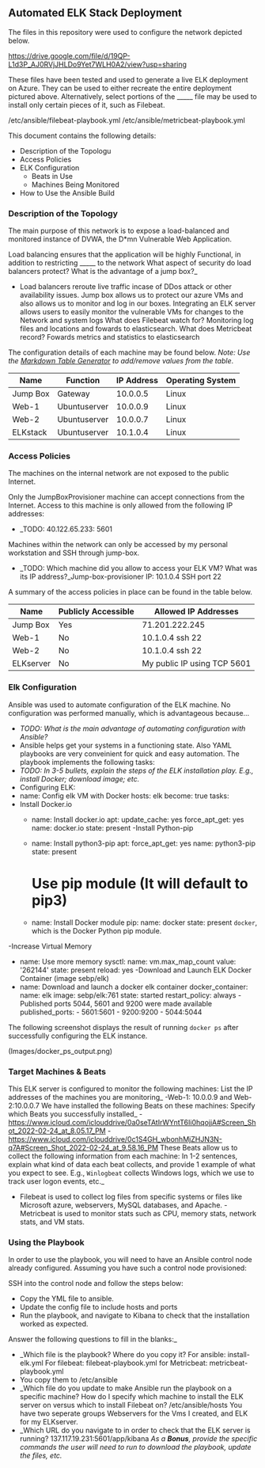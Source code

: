 ## Automated ELK Stack Deployment

The files in this repository were used to configure the network depicted below.

https://drive.google.com/file/d/19QP-L1d3P_AJ0RVjJHLDo9Yet7WLH0A2/view?usp=sharing

These files have been tested and used to generate a live ELK deployment on Azure. They can be used to either recreate the entire deployment pictured above. Alternatively, select portions of the _____ file may be used to install only certain pieces of it, such as Filebeat.

 /etc/ansible/filebeat-playbook.yml
/etc/ansible/metricbeat-playbook.yml

This document contains the following details:
- Description of the Topologu
- Access Policies
- ELK Configuration
  - Beats in Use
  - Machines Being Monitored
- How to Use the Ansible Build


### Description of the Topology

The main purpose of this network is to expose a load-balanced and monitored instance of DVWA, the D*mn Vulnerable Web Application.

Load balancing ensures that the application will be highly Functional, in addition to restricting _____ to the network
 What aspect of security do load balancers protect? What is the advantage of a jump box?_
- Load balancers reroute live traffic incase of DDos attack or other availability issues. Jump box allows us to protect our azure VMs and also allows us to monitor and log in our boxes.
Integrating an ELK server allows users to easily monitor the vulnerable VMs for changes to the Network and system logs
What does Filebeat watch for?
Monitoring log files and locations and fowards to elasticsearch.
What does Metricbeat record?
Fowards metrics and statistics to elasticsearch

The configuration details of each machine may be found below.
_Note: Use the [Markdown Table Generator](http://www.tablesgenerator.com/markdown_tables) to add/remove values from the table_.

| Name     | Function | IP Address | Operating System |
|----------|----------|------------|------------------|
| Jump Box | Gateway  | 10.0.0.5   | Linux            |
| Web-1    |Ubuntuserver | 10.0.0.9 | Linux                       
| Web-2    |Ubuntuserver | 10.0.0.7 | Linux             
| ELKstack |Ubuntuserver | 10.1.0.4 | Linux                               

### Access Policies

The machines on the internal network are not exposed to the public Internet. 

Only the JumpBoxProvisioner machine can accept connections from the Internet. Access to this machine is only allowed from the following IP addresses:
- _TODO: 40.122.65.233: 5601 

Machines within the network can only be accessed by my personal workstation and SSH through jump-box.
- _TODO: Which machine did you allow to access your ELK VM? What was its IP address?_Jump-box-provisioner IP: 10.1.0.4 SSH port 22

A summary of the access policies in place can be found in the table below.

| Name     | Publicly Accessible | Allowed IP Addresses |
|----------|---------------------|----------------------|
| Jump Box | Yes                 | 71.201.222.245   
| Web-1    |  No                 |  10.1.0.4 ssh 22     |
| Web-2    |  No                 | 10.1.0.4 ssh 22      |
| ELKserver| No                  |  My public IP using TCP 5601
### Elk Configuration

Ansible was used to automate configuration of the ELK machine. No configuration was performed manually, which is advantageous because...
- _TODO: What is the main advantage of automating configuration with Ansible?_
- Ansible helps get your systems in a functioning state. Also YAML playbooks are very conveinient for quick and easy automation.
The playbook implements the following tasks:
- _TODO: In 3-5 bullets, explain the steps of the ELK installation play. E.g., install Docker; download image; etc._
- Configuring ELK:  
 - name: Config elk VM with Docker
    hosts: elk
    become: true
    tasks:
- Install Docker.io
  - name: Install docker.io
    apt:
      update_cache: yes
      force_apt_get: yes
      name: docker.io
      state: present
-Install Python-pip
  - name: Install python3-pip
    apt:
      force_apt_get: yes
      name: python3-pip
      state: present

    # Use pip module (It will default to pip3)
  - name: Install Docker module
    pip:
      name: docker
      state: present
      `docker`, which is the Docker Python pip module.

-Increase Virtual Memory
 - name: Use more memory
   sysctl:
     name: vm.max_map_count
     value: '262144'
     state: present
     reload: yes
-Download and Launch ELK Docker Container (image sebp/elk)
 - name: Download and launch a docker elk container
   docker_container:
     name: elk
     image: sebp/elk:761
     state: started
     restart_policy: always
-Published ports 5044, 5601 and 9200 were made available
     published_ports:
       -  5601:5601
       -  9200:9200
       -  5044:5044   

The following screenshot displays the result of running `docker ps` after successfully configuring the ELK instance.

(Images/docker_ps_output.png)

### Target Machines & Beats
This ELK server is configured to monitor the following machines:
List the IP addresses of the machines you are monitoring_
-Web-1: 10.0.0.9 and Web-2:10.0.0.7
We have installed the following Beats on these machines:
Specify which Beats you successfully installed_
-https://www.icloud.com/iclouddrive/0a0seTAtIrWYntT6Ii0hqojjA#Screen_Shot_2022-02-24_at_8.05.17_PM
-https://www.icloud.com/iclouddrive/0c1S4GH_wbonhMjZHJN3N-q7A#Screen_Shot_2022-02-24_at_9.58.16_PM
These Beats allow us to collect the following information from each machine:
 In 1-2 sentences, explain what kind of data each beat collects, and provide 1 example of what you expect to see. E.g., `Winlogbeat` collects Windows logs, which we use to track user logon events, etc._
- Filebeat is used to collect log files from specific systems or files like Microsoft azure, webservers, MySQL databases, and Apache.
-Metricbeat is used to monitor stats such as CPU, memory stats, network stats, and VM stats.
### Using the Playbook
In order to use the playbook, you will need to have an Ansible control node already configured. Assuming you have such a control node provisioned: 

SSH into the control node and follow the steps below:
- Copy the YML file to ansible.
- Update the config file to include hosts and ports
- Run the playbook, and navigate to Kibana to check that the installation worked as expected.

 Answer the following questions to fill in the blanks:_
- _Which file is the playbook? Where do you copy it? For ansible: install-elk.yml 
For filebeat: filebeat-playbook.yml
for Metricbeat: metricbeat-playbook.yml
- You copy them to /etc/ansible
- _Which file do you update to make Ansible run the playbook on a specific machine? How do I specify which machine to install the ELK server on versus which to install Filebeat on?
/etc/ansible/hosts
You have two seperate groups Webservers for the Vms I created, and ELK for my ELKserver.
- _Which URL do you navigate to in order to check that the ELK server is running?
137.117.19.231:5601/app/kibana
_As a **Bonus**, provide the specific commands the user will need to run to download the playbook, update the files, etc._
